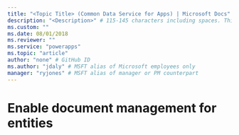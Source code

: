 ```yaml
---
title: "<Topic Title> (Common Data Service for Apps) | Microsoft Docs" # Intent and product brand in a unique string of 43-59 chars including spaces
description: "<Description>" # 115-145 characters including spaces. This abstract displays in the search result.
ms.custom: ""
ms.date: 08/01/2018
ms.reviewer: ""
ms.service: "powerapps"
ms.topic: "article"
author: "none" # GitHub ID
ms.author: "jdaly" # MSFT alias of Microsoft employees only
manager: "ryjones" # MSFT alias of manager or PM counterpart
---
```

# Enable document management for entities

<!-- 
Owner should be Welly Lee?
https://docs.microsoft.com/en-us/dynamics365/customer-engagement/developer/integration-dev/enable-document-management-entities -->